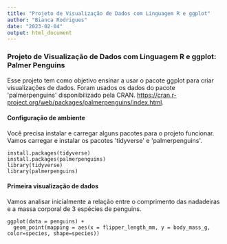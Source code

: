 ```yaml
---
title: "Projeto de Visualização de Dados com Linguagem R e ggplot"
author: "Bianca Rodrigues"
date: "2023-02-04"
output: html_document
---
```


### Projeto de Visualização de Dados com Linguagem R e ggplot: Palmer Penguins

Esse projeto tem como objetivo ensinar a usar o pacote ggplot para criar visualizações de dados. Foram usados os dados do pacote 'palmerpenguins' disponibilizado pela CRAN. <https://cran.r-project.org/web/packages/palmerpenguins/index.html>.

#### Configuração de ambiente
Você precisa instalar e carregar alguns pacotes para o projeto funcionar. Vamos carregar e instalar os pacotes 'tidyverse' e 'palmerpenguins'.
```{r}
install.packages(tidyverse)
install.packages(palmerpenguins)
library(tidyverse)
library(palmerpenguins)
```

#### Primeira visualização de dados
Vamos analisar inicialmente a relação entre o comprimento das nadadeiras e a massa corporal de 3 espécies de penguins. 
```{r}
ggplot(data = penguins) +
  geom_point(mapping = aes(x = flipper_length_mm, y = body_mass_g, color=species, shape=species))
```
